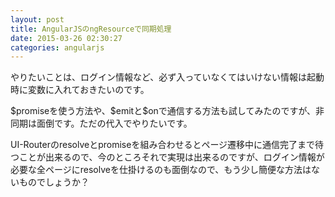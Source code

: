 ```yaml
---
layout: post
title: AngularJSのngResourceで同期処理
date: 2015-03-26 02:30:27
categories: angularjs
---
```

<p>やりたいことは、ログイン情報など、必ず入っていなくてはいけない情報は起動時に変数に入れておきたいのです。</p>

<p>$promiseを使う方法や、$emitと$onで通信する方法も試してみたのですが、非同期は面倒です。ただの代入でやりたいです。</p>

<p>UI-Routerのresolveとpromiseを組み合わせるとページ遷移中に通信完了まで待つことが出来るので、今のところそれで実現は出来るのですが、ログイン情報が必要な全ページにresolveを仕掛けるのも面倒なので、もう少し簡便な方法はないものでしょうか？</p>
